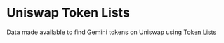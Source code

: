 # Uniswap Token Lists

Data made available to find Gemini tokens on Uniswap using [Token Lists](https://uniswap.org/blog/token-lists/)
